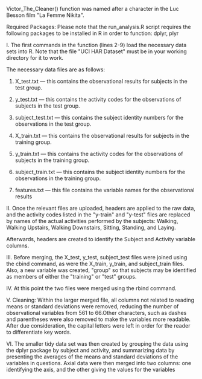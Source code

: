 Victor_The_Cleaner() function was named after a character in the Luc Besson film "La Femme Nikita".

Required Packages: Please note that the run_analysis.R script requires the following packages to be installed in R in order to function: dplyr, plyr

I. The first commands in the function (lines 2-9) load the necessary data sets into R.  Note that the file "UCI HAR Dataset" must be in your working directory for it to work.

The necessary data files are as follows:

1) X_test.txt — this contains the observational results for subjects in the test group.

2) y_test.txt — this contains the activity codes for the observations of subjects in the test group.

3) subject_test.txt — this contains the subject identity numbers for the observations in the test group.

4) X_train.txt — this contains the observational results for subjects in the training group.

5) y_train.txt — this contains the activity codes for the observations of subjects in the training group.

6) subject_train.txt — this contains the subject identity numbers for the observations in the training group.

7) features.txt — this file contains the variable names for the observational results

II. Once the relevant files are uploaded, headers are applied to the raw data, and the activity codes listed in the "y-train" and "y-test" files are replaced by names of the actual activities performed by the subjects: Walking, Walking Upstairs, Walking Downstairs, Sitting, Standing, and Laying.

Afterwards, headers are created to identify the Subject and Activity variable columns.

III. Before merging, the X_test, y_test, subject_test files were joined using the cbind command, as were the X_train, y_train, and subject_train files.  Also, a new variable was created, "group" so that subjects may be identified as members of either the "training" or "test" groups.

IV. At this point the two files were merged using the rbind command.

V. Cleaning: Within the larger merged file, all columns not related to reading means or standard deviations were removed, reducing the number of observational variables from 561 to 66.Other characters, such as dashes and parentheses were also removed to make the variables more readable.  After due consideration, the capital letters were left in order for the reader to differentiate key words.

VI. The smaller tidy data set was then created by grouping the data using the dplyr package by subject and activity, and summarizing data by presenting the averages of the means and standard deviations of the variables in questions. Axial data were then merged into two columns: one identifying the axis, and the other giving the values for the variables
